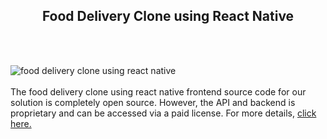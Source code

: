 <h2 style="text-align:center">Food Delivery Clone using React Native</h2><br/><br/>

![food delivery clone using react native](https://admin.ninjascode.com/wp-content/uploads/2025/repoImages/Hector/18.webp) <br/><br/>The food delivery clone using react native frontend source code for our solution is completely open source. However, the API and backend is proprietary and can be accessed via a paid license. For more details, <a href="https://enatega.com/?utm_source=github&utm_medium=repo&utm_campaign=hector-food-delivery-clone-using-react-native" target="_blank">click here.</a>
